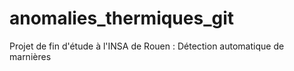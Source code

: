 # anomalies_thermiques_git
Projet de fin d'étude à l'INSA de Rouen : Détection automatique de marnières
